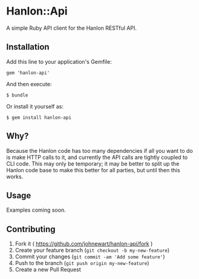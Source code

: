 # Hanlon::Api

A simple Ruby API client for the Hanlon RESTful API. 

## Installation

Add this line to your application's Gemfile:

    gem 'hanlon-api'

And then execute:

    $ bundle

Or install it yourself as:

    $ gem install hanlon-api

## Why?

Because the Hanlon code has too many dependencies if all you want to do
is make HTTP calls to it, and currently the API calls are tightly
coupled to CLI code. This may only be temporary; it may be better to
split up the Hanlon code base to make this better for all parties, but
until then this works.

## Usage

Examples coming soon.


## Contributing

1. Fork it ( https://github.com/johnewart/hanlon-api/fork )
2. Create your feature branch (`git checkout -b my-new-feature`)
3. Commit your changes (`git commit -am 'Add some feature'`)
4. Push to the branch (`git push origin my-new-feature`)
5. Create a new Pull Request
